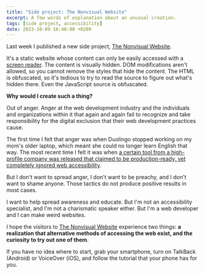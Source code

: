 ```yaml
---
title: "Side project: The Nonvisual Website"
excerpt: A few words of explanation about an unusual creation.
tags: [side project, accessibility]
date: 2023-10-09 16:40:00 +0200
---
```


Last week I published a new side project, [The Nonvisual Website](https://nonvisualwebsite.com/).

It's a static website whose content can only be easily accessed with a [screen reader](https://en.wikipedia.org/wiki/Screen_reader).
The content is visually hidden. DOM modifications aren't allowed, so you cannot remove the styles that hide the content.
The HTML is obfuscated, so it's tedious to try to read the source to figure out what's hidden there. Even the JavaScript source is obfuscated.

**Why would I create such a thing?**

Out of anger. Anger at the web development industry and the individuals and organizations within it that again and again fail to recognize and take responsibility for the digital exclusion that their web development practices cause.

The first time I felt that anger was when Duolingo stopped working on my mom's older laptop, which meant she could no longer learn English that way.
The most recent time I felt it was when [a certain tool from a high-profile company was released that claimed to be production-ready, yet completely ignored web accessibility](https://hidde.blog/interactions-about-accessibility/).

But I don't want to spread anger, I don't want to be preachy, and I don't want to shame anyone. Those tactics do not produce positive results in most cases.

I want to help spread awareness and educate. But I'm not an accessibility specialist, and I'm not a charismatic speaker either. But I'm a web developer and I can make weird websites.

I hope the visitors to [The Nonvisual Website](https://nonvisualwebsite.com/) experience two things:
**a realization that alternative methods of accessing the web exist,
and the curiosity to try out one of them**.

If you have no idea where to start, grab your smartphone, turn on TalkBack (Android) or VoiceOver (iOS), and follow the tutorial that your phone has for you.
